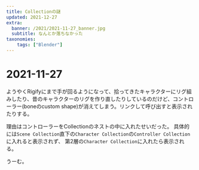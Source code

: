 ```yaml
---
title: Collectionの謎
updated: 2021-12-27
extra:
  banner: /2021/2021-11-27_banner.jpg
  subtitle: なんとか落ちなかった
taxonomies:
    tags: ["Blender"]
---
```

# 2021-11-27

ようやくRigifyにまで手が回るようになって、拾ってきたキャラクターにリグ組みしたり、昔のキャラクターのリグを作り直したりしているのだけど、コントローラー(boneのcustom shape)が消えてしまう。リンクして呼び出すと表示されたりする。

理由はコントローラーをCollectionのネストの中に入れたせいだった。
具体的には`Scene Collection`直下の`Character Collection`の`Controller Collection`に入れると表示されず、
第2層の`Character Collection`に入れたら表示される。

うーむ。
